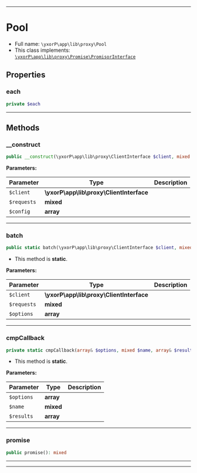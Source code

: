 ***

# Pool





* Full name: `\yxorP\app\lib\proxy\Pool`
* This class implements:
[`\yxorP\app\lib\proxy\Promise\PromisorInterface`](./Promise/PromisorInterface.md)



## Properties


### each



```php
private $each
```






***

## Methods


### __construct



```php
public __construct(\yxorP\app\lib\proxy\ClientInterface $client, mixed $requests, array $config = []): mixed
```








**Parameters:**

| Parameter | Type | Description |
|-----------|------|-------------|
| `$client` | **\yxorP\app\lib\proxy\ClientInterface** |  |
| `$requests` | **mixed** |  |
| `$config` | **array** |  |




***

### batch



```php
public static batch(\yxorP\app\lib\proxy\ClientInterface $client, mixed $requests, array $options = []): mixed
```



* This method is **static**.




**Parameters:**

| Parameter | Type | Description |
|-----------|------|-------------|
| `$client` | **\yxorP\app\lib\proxy\ClientInterface** |  |
| `$requests` | **mixed** |  |
| `$options` | **array** |  |




***

### cmpCallback



```php
private static cmpCallback(array& $options, mixed $name, array& $results): mixed
```



* This method is **static**.




**Parameters:**

| Parameter | Type | Description |
|-----------|------|-------------|
| `$options` | **array** |  |
| `$name` | **mixed** |  |
| `$results` | **array** |  |




***

### promise



```php
public promise(): mixed
```











***


***

